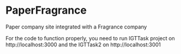 # PaperFragrance
Paper company site integrated with a Fragrance company

For the code to function properly, you need to run IGTTask project on http://localhost:3000 and the IGTTask2 on http://localhost:3001
